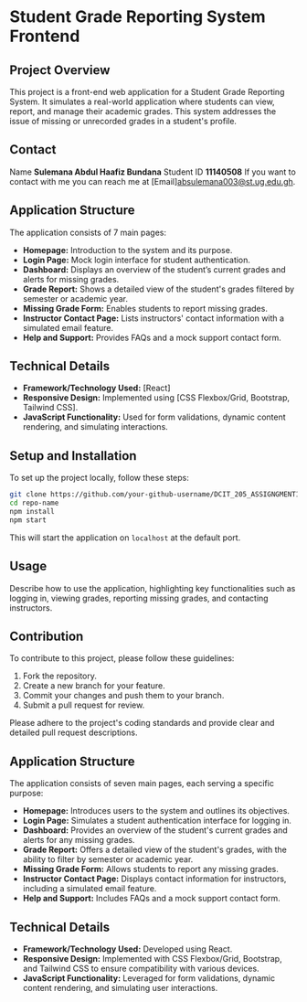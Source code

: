 # Student Grade Reporting System Frontend

## Project Overview

This project is a front-end web application for a Student Grade Reporting System. It simulates a real-world application where students can view, report, and manage their academic grades. This system addresses the issue of missing or unrecorded grades in a student's profile.

## Contact

Name **Sulemana Abdul Haafiz Bundana**
Student ID **11140508**
If you want to contact with me you can reach me at [Email]<absulemana003@st.ug.edu.gh>.

## Application Structure

The application consists of 7 main pages:

- **Homepage:** Introduction to the system and its purpose.
- **Login Page:** Mock login interface for student authentication.
- **Dashboard:** Displays an overview of the student’s current grades and alerts for missing grades.
- **Grade Report:** Shows a detailed view of the student's grades filtered by semester or academic year.
- **Missing Grade Form:** Enables students to report missing grades.
- **Instructor Contact Page:** Lists instructors' contact information with a simulated email feature.
- **Help and Support:** Provides FAQs and a mock support contact form.

## Technical Details

- **Framework/Technology Used:** [React]
- **Responsive Design:** Implemented using [CSS Flexbox/Grid, Bootstrap, Tailwind CSS].
- **JavaScript Functionality:** Used for form validations, dynamic content rendering, and simulating interactions.

## Setup and Installation

To set up the project locally, follow these steps:

```bash
git clone https://github.com/your-github-username/DCIT_205_ASSIGNGMENT1.git
cd repo-name
npm install
npm start
```

This will start the application on `localhost` at the default port.

## Usage

Describe how to use the application, highlighting key functionalities such as logging in, viewing grades, reporting missing grades, and contacting instructors.

## Contribution

To contribute to this project, please follow these guidelines:

1. Fork the repository.
2. Create a new branch for your feature.
3. Commit your changes and push them to your branch.
4. Submit a pull request for review.

Please adhere to the project's coding standards and provide clear and detailed pull request descriptions.

## Application Structure
 

The application consists of seven main pages, each serving a specific purpose:

- **Homepage:** Introduces users to the system and outlines its objectives.
- **Login Page:** Simulates a student authentication interface for logging in.
- **Dashboard:** Provides an overview of the student's current grades and alerts for any missing grades.
- **Grade Report:** Offers a detailed view of the student's grades, with the ability to filter by semester or academic year.
- **Missing Grade Form:** Allows students to report any missing grades.
- **Instructor Contact Page:** Displays contact information for instructors, including a simulated email feature.
- **Help and Support:** Includes FAQs and a mock support contact form.

## Technical Details

- **Framework/Technology Used:** Developed using React.
- **Responsive Design:** Implemented with CSS Flexbox/Grid, Bootstrap, and Tailwind CSS to ensure compatibility with various devices.
- **JavaScript Functionality:** Leveraged for form validations, dynamic content rendering, and simulating user interactions.

